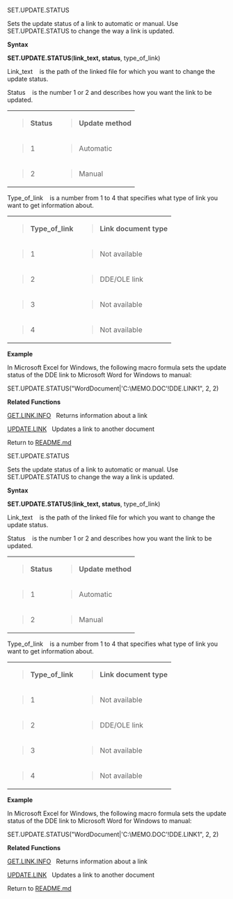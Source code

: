 SET.UPDATE.STATUS

Sets the update status of a link to automatic or manual. Use
SET.UPDATE.STATUS to change the way a link is updated.

**Syntax**

**SET.UPDATE.STATUS**(**link\_text, status**, type\_of\_link)

Link\_text    is the path of the linked file for which you want to
change the update status.

Status    is the number 1 or 2 and describes how you want the link to be
updated.

<table>
<tbody>
<tr class="odd">
<td><blockquote>
<p><strong>Status</strong></p>
</blockquote></td>
<td><blockquote>
<p><strong>Update method</strong></p>
</blockquote></td>
</tr>
<tr class="even">
<td><blockquote>
<p>1</p>
</blockquote></td>
<td><blockquote>
<p>Automatic</p>
</blockquote></td>
</tr>
<tr class="odd">
<td><blockquote>
<p>2</p>
</blockquote></td>
<td><blockquote>
<p>Manual</p>
</blockquote></td>
</tr>
</tbody>
</table>

Type\_of\_link    is a number from 1 to 4 that specifies what type of
link you want to get information about.

<table>
<tbody>
<tr class="odd">
<td><blockquote>
<p><strong>Type_of_link</strong></p>
</blockquote></td>
<td><blockquote>
<p><strong>Link document type</strong></p>
</blockquote></td>
</tr>
<tr class="even">
<td><blockquote>
<p>1</p>
</blockquote></td>
<td><blockquote>
<p>Not available</p>
</blockquote></td>
</tr>
<tr class="odd">
<td><blockquote>
<p>2</p>
</blockquote></td>
<td><blockquote>
<p>DDE/OLE link</p>
</blockquote></td>
</tr>
<tr class="even">
<td><blockquote>
<p>3</p>
</blockquote></td>
<td><blockquote>
<p>Not available</p>
</blockquote></td>
</tr>
<tr class="odd">
<td><blockquote>
<p>4</p>
</blockquote></td>
<td><blockquote>
<p>Not available</p>
</blockquote></td>
</tr>
</tbody>
</table>

**Example**

In Microsoft Excel for Windows, the following macro formula sets the
update status of the DDE link to Microsoft Word for Windows to manual:

SET.UPDATE.STATUS("WordDocument|'C:\\MEMO.DOC'\!DDE.LINK1", 2, 2)

**Related Functions**

[GET.LINK.INFO](GET.LINK.INFO.md)   Returns information about a link

[UPDATE.LINK](UPDATE.LINK.md)   Updates a link to another document



Return to [README.md](README.md)

SET.UPDATE.STATUS

Sets the update status of a link to automatic or manual. Use
SET.UPDATE.STATUS to change the way a link is updated.

**Syntax**

**SET.UPDATE.STATUS**(**link\_text, status**, type\_of\_link)

Link\_text    is the path of the linked file for which you want to
change the update status.

Status    is the number 1 or 2 and describes how you want the link to be
updated.

<table>
<tbody>
<tr class="odd">
<td><blockquote>
<p><strong>Status</strong></p>
</blockquote></td>
<td><blockquote>
<p><strong>Update method</strong></p>
</blockquote></td>
</tr>
<tr class="even">
<td><blockquote>
<p>1</p>
</blockquote></td>
<td><blockquote>
<p>Automatic</p>
</blockquote></td>
</tr>
<tr class="odd">
<td><blockquote>
<p>2</p>
</blockquote></td>
<td><blockquote>
<p>Manual</p>
</blockquote></td>
</tr>
</tbody>
</table>

Type\_of\_link    is a number from 1 to 4 that specifies what type of
link you want to get information about.

<table>
<tbody>
<tr class="odd">
<td><blockquote>
<p><strong>Type_of_link</strong></p>
</blockquote></td>
<td><blockquote>
<p><strong>Link document type</strong></p>
</blockquote></td>
</tr>
<tr class="even">
<td><blockquote>
<p>1</p>
</blockquote></td>
<td><blockquote>
<p>Not available</p>
</blockquote></td>
</tr>
<tr class="odd">
<td><blockquote>
<p>2</p>
</blockquote></td>
<td><blockquote>
<p>DDE/OLE link</p>
</blockquote></td>
</tr>
<tr class="even">
<td><blockquote>
<p>3</p>
</blockquote></td>
<td><blockquote>
<p>Not available</p>
</blockquote></td>
</tr>
<tr class="odd">
<td><blockquote>
<p>4</p>
</blockquote></td>
<td><blockquote>
<p>Not available</p>
</blockquote></td>
</tr>
</tbody>
</table>

**Example**

In Microsoft Excel for Windows, the following macro formula sets the
update status of the DDE link to Microsoft Word for Windows to manual:

SET.UPDATE.STATUS("WordDocument|'C:\\MEMO.DOC'\!DDE.LINK1", 2, 2)

**Related Functions**

[GET.LINK.INFO](GET.LINK.INFO.md)   Returns information about a link

[UPDATE.LINK](UPDATE.LINK.md)   Updates a link to another document



Return to [README.md](README.md)

